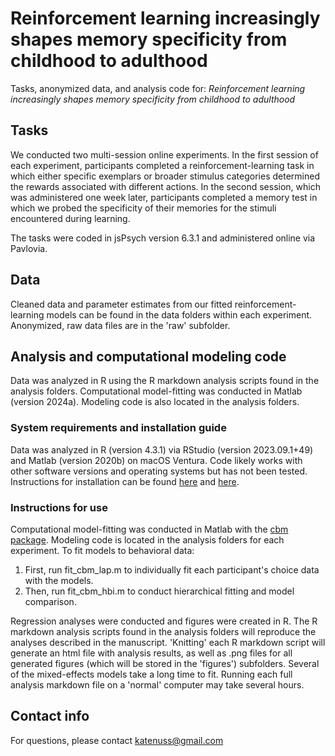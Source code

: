 # Reinforcement learning increasingly shapes memory specificity from childhood to adulthood
Tasks, anonymized data, and analysis code for: *Reinforcement learning increasingly shapes memory specificity from childhood to adulthood*

## Tasks
We conducted two multi-session online experiments. In the first session of each experiment, participants completed a reinforcement-learning task in which either specific exemplars or broader stimulus categories determined the rewards associated with different actions. In the second session, which was administered one week later, participants completed a memory test in which we probed the specificity of their memories for the stimuli encountered during learning.

The tasks were coded in jsPsych version 6.3.1 and administered online via Pavlovia.

## Data
Cleaned data and parameter estimates from our fitted reinforcement-learning models can be found in the data folders within each experiment. Anonymized, raw data files are in the 'raw' subfolder. 

## Analysis and computational modeling code
Data was analyzed in R using the R markdown analysis scripts found in the analysis folders. 
Computational model-fitting was conducted in Matlab (version 2024a). Modeling code is also located in the analysis folders.

### System requirements and installation guide
Data was analyzed in R (version 4.3.1) via RStudio (version 2023.09.1+49) and Matlab (version 2020b) on macOS Ventura. Code likely works with other software versions and operating systems but has not been tested. Instructions for installation can be found [here](https://posit.co/download/rstudio-desktop/) and [here](https://www.mathworks.com/help/install/).

### Instructions for use
Computational model-fitting was conducted in Matlab with the [cbm package](https://github.com/payampiray/cbm). Modeling code is located in the analysis folders for each experiment. To fit models to behavioral data:
1. First, run fit_cbm_lap.m to individually fit each participant's choice data with the models.
2. Then, run fit_cbm_hbi.m to conduct hierarchical fitting and model comparison.

Regression analyses were conducted and figures were created in R. The R markdown analysis scripts found in the analysis folders will reproduce the analyses described in the manuscript. 'Knitting' each R markdown script will generate an html file with analysis results, as well as .png files for all generated figures (which will be stored in the 'figures') subfolders. Several of the mixed-effects models take a long time to fit. Running each full analysis markdown file on a 'normal' computer may take several hours.

## Contact info
For questions, please contact katenuss@gmail.com


